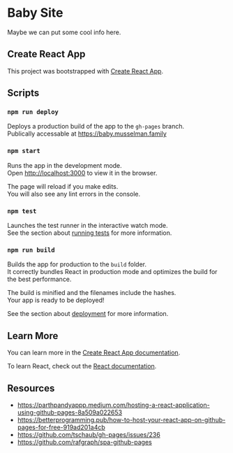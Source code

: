 # Baby Site
Maybe we can put some cool info here.

## Create React App
This project was bootstrapped with [Create React App](https://github.com/facebook/create-react-app).

## Scripts

### `npm run deploy`
Deploys a production build of the app to the `gh-pages` branch.\
Publically accessable at https://baby.musselman.family

### `npm start`
Runs the app in the development mode.\
Open [http://localhost:3000](http://localhost:3000) to view it in the browser.

The page will reload if you make edits.\
You will also see any lint errors in the console.

### `npm test`

Launches the test runner in the interactive watch mode.\
See the section about [running tests](https://facebook.github.io/create-react-app/docs/running-tests) for more information.

### `npm run build`

Builds the app for production to the `build` folder.\
It correctly bundles React in production mode and optimizes the build for the best performance.

The build is minified and the filenames include the hashes.\
Your app is ready to be deployed!

See the section about [deployment](https://facebook.github.io/create-react-app/docs/deployment) for more information.

## Learn More

You can learn more in the [Create React App documentation](https://facebook.github.io/create-react-app/docs/getting-started).

To learn React, check out the [React documentation](https://reactjs.org/).

## Resources
* https://parthpandyappp.medium.com/hosting-a-react-application-using-github-pages-8a509a022653
* https://betterprogramming.pub/how-to-host-your-react-app-on-github-pages-for-free-919ad201a4cb
* https://github.com/tschaub/gh-pages/issues/236
* https://github.com/rafgraph/spa-github-pages

